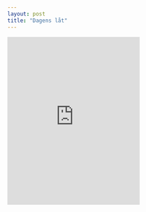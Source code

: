 ```yaml
---
layout: post
title: "Dagens låt"
---
```


<iframe src="https://embed.spotify.com/?uri=spotify:track:4V9nhxmKECytODLDFztJc2" width="300" height="380" frameborder="0" allowtransparency="true"></iframe>